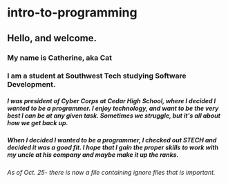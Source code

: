 # intro-to-programming
 
## Hello, and welcome. 
### My name is Catherine, aka **Cat**
### I am a student at **Southwest Tech** studying **Software Development**.
##### I was president of Cyber Corps at Cedar High School, where I decided I wanted to be a programmer. I enjoy technology, and want to be the very best I can be at any given task. Sometimes we struggle, but it's all about how we get back up. 
##### When I decided I wanted to be a programmer, I checked out STECH and decided it was a good fit. I hope that I gain the proper skills to work with my uncle at his company and maybe make it up the ranks. 
###### As of Oct. 25- there is now a file containing ignore files that is important.
